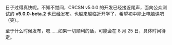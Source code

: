 日子过得真快呢。不知不觉间，CRCSN v5.0.0 的开发已经接近尾声，面向公众测试的 **v5.0.0-beta.2** 也已经发布。也越来越临近开学了，希望初中能上电脑课吧（笑）。

至于什么时候发布，嗯……如果一切顺利的话，可能会在 8 月 25 日，具体时间待定。